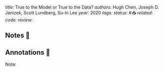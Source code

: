 *title:* True to the Model or True to the Data?
*authors:* Hugh Chen, Joseph D. Janizek, Scott Lundberg, Su-In Lee
*year:* 2020
*tags:* 
*status:* #📥
*related:*
*code:*
*review:*

## Notes 📍

## Annotations 📖
Note: 